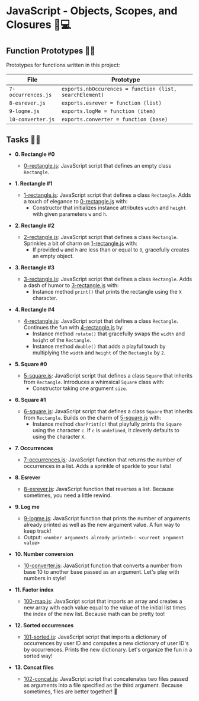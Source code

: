 # JavaScript - Objects, Scopes, and Closures 🌸💻

## Function Prototypes 📄💾

Prototypes for functions written in this project:

| File               | Prototype                                               |
| ------------------ | ------------------------------------------------------- |
| `7-occurrences.js` | `exports.nbOccurences = function (list, searchElement)` |
| `8-esrever.js`     | `exports.esrever = function (list)`                     |
| `9-logme.js`       | `exports.logMe = function (item)`                       |
| `10-converter.js`  | `exports.converter = function (base)`                   |


## Tasks 📜🎀

* **0. Rectangle #0**
  * [0-rectangle.js](./0-rectangle.js): JavaScript script that defines an empty
  class `Rectangle`.

* **1. Rectangle #1**
  * [1-rectangle.js](./1-rectangle.js): JavaScript script that defines a class
  `Rectangle`. Adds a touch of elegance to [0-rectangle.js](./0-rectangle.js) with:
    * Constructor that initializes instance attributes `width` and `height` with
    given parameters `w` and `h`.

* **2. Rectangle #2**
  * [2-rectangle.js](./2-rectangle.js): JavaScript script that defines a class
  `Rectangle`. Sprinkles a bit of charm on [1-rectangle.js](./1-rectangle.js) with:
    * If provided `w` and `h` are less than or equal to `0`, gracefully creates an empty object.

* **3. Rectangle #3**
  * [3-rectangle.js](./3-rectangle.js): JavaScript script that defines a class
  `Rectangle`. Adds a dash of humor to [3-rectangle.js](./3-rectangle.js) with:
    * Instance method `print()` that prints the rectangle using the `X` character.

* **4. Rectangle #4**
  * [4-rectangle.js](./4-rectangle.js): JavaScript script that defines a class
  `Rectangle`. Continues the fun with [4-rectangle.js](./4-rectangle.js) by:
    * Instance method `rotate()` that gracefully swaps the `width` and `height` of the `Rectangle`.
    * Instance method `double()` that adds a playful touch by multiplying the `width` and `height` of the
    `Rectangle` by `2`.

* **5. Square #0**
  * [5-square.js](./5-square.js): JavaScript script that defines a class `Square`
  that inherits from `Rectangle`. Introduces a whimsical `Square` class with:
    * Constructor taking one argument `size`.

* **6. Square #1**
  * [6-square.js](./6-square.js): JavaScript script that defines a class `Square`
  that inherits from `Rectangle`. Builds on the charm of [5-square.js](./5-square.js) with:
    * Instance method `charPrint(c)` that playfully prints the `Square` using the character
    `c`. If `c` is `undefined`, it cleverly defaults to using the character `X`.

* **7. Occurrences**
  * [7-occurrences.js](./7-occurrences.js): JavaScript function that returns the
  number of occurrences in a list. Adds a sprinkle of sparkle to your lists!

* **8. Esrever**
  * [8-esrever.js](./8-esrever.js): JavaScript function that reverses a list. Because sometimes, you need a little rewind.

* **9. Log me**
  * [9-logme.js](./9-logme.js): JavaScript function that prints the number of
  arguments already printed as well as the new argument value. A fun way to keep track!
  * Output: `<number arguments already printed>: <current argument value>`

* **10. Number conversion**
  * [10-converter.js](./10-converter.js): JavaScript function that converts a number
  from base 10 to another base passed as an argument. Let's play with numbers in style!

* **11. Factor index**
  * [100-map.js](./100-map.js): JavaScript script that imports an array and creates
  a new array with each value equal to the value of the initial list times the index of
  the new list. Because math can be pretty too!

* **12. Sorted occurrences**
  * [101-sorted.js](./101-sorted.js): JavaScript script that imports a dictionary
  of occurrences by user ID and computes a new dictionary of user ID's by occurrences.
  Prints the new dictionary. Let's organize the fun in a sorted way!

* **13. Concat files**
  * [102-concat.js](./102-concat.js): JavaScript script that concatenates two files
  passed as arguments into a file specified as the third argument. Because sometimes, files are better together! 🎉

